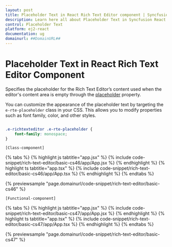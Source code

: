```yaml
---
layout: post
title: Placeholder Text in React Rich Text Editor component | Syncfusion
description: Learn here all about Placeholder Text in Syncfusion React Rich Text Editor component of Syncfusion Essential JS 2 and more.
control: Placeholder Text
platform: ej2-react
documentation: ug
domainurl: ##DomainURL##
---
```


# Placeholder Text in React Rich Text Editor Component

Specifies the placeholder for the Rich Text Editor’s content used when the editor's content area is empty through the [placeholder](https://ej2.syncfusion.com/react/documentation/api/rich-text-editor/#placeholder) property.

You can customize the appearance of the placeholder text by targeting the `e-rte-placeholder` class in your CSS. This allows you to modify properties such as font family, color, and other styles.

``` css

.e-richtexteditor .e-rte-placeholder {
    font-family: monospace;
}

```

`[Class-component]`

{% tabs %}
{% highlight js tabtitle="app.jsx" %}
{% include code-snippet/rich-text-editor/basic-cs46/app/App.jsx %}
{% endhighlight %}
{% highlight ts tabtitle="app.tsx" %}
{% include code-snippet/rich-text-editor/basic-cs46/app/App.tsx %}
{% endhighlight %}
{% endtabs %}

 {% previewsample "page.domainurl/code-snippet/rich-text-editor/basic-cs46" %}

`[Functional-component]`

{% tabs %}
{% highlight js tabtitle="app.jsx" %}
{% include code-snippet/rich-text-editor/basic-cs47/app/App.jsx %}
{% endhighlight %}
{% highlight ts tabtitle="app.tsx" %}
{% include code-snippet/rich-text-editor/basic-cs47/app/App.tsx %}
{% endhighlight %}
{% endtabs %}

 {% previewsample "page.domainurl/code-snippet/rich-text-editor/basic-cs47" %}
